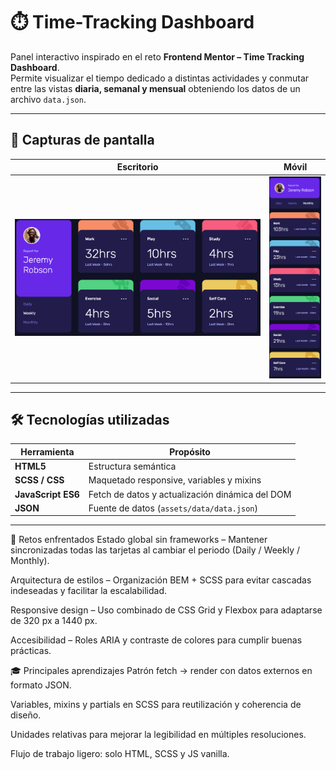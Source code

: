 # ⏱️ Time-Tracking Dashboard

Panel interactivo inspirado en el reto **Frontend Mentor – Time Tracking Dashboard**.  
Permite visualizar el tiempo dedicado a distintas actividades y conmutar entre las vistas **diaria, semanal y mensual** obteniendo los datos de un archivo `data.json`.

---

## 📸 Capturas de pantalla

| Escritorio | Móvil |
|------------|-------|
| ![Versión de escritorio](./screenshots/descktop.png "Vista desktop") | ![Versión móvil](./screenshots/mobil.png "Vista mobile") |

---

## 🛠️ Tecnologías utilizadas

| Herramienta | Propósito |
|-------------|-----------|
| **HTML5** | Estructura semántica |
| **SCSS / CSS** | Maquetado responsive, variables y mixins |
| **JavaScript ES6** | Fetch de datos y actualización dinámica del DOM |
| **JSON** | Fuente de datos (`assets/data/data.json`) |

---

💪 Retos enfrentados
Estado global sin frameworks – Mantener sincronizadas todas las tarjetas al cambiar el periodo (Daily / Weekly / Monthly).

Arquitectura de estilos – Organización BEM + SCSS para evitar cascadas indeseadas y facilitar la escalabilidad.

Responsive design – Uso combinado de CSS Grid y Flexbox para adaptarse de 320 px a 1440 px.

Accesibilidad – Roles ARIA y contraste de colores para cumplir buenas prácticas.

🎓 Principales aprendizajes
Patrón fetch → render con datos externos en formato JSON.

Variables, mixins y partials en SCSS para reutilización y coherencia de diseño.

Unidades relativas para mejorar la legibilidad en múltiples resoluciones.

Flujo de trabajo ligero: solo HTML, SCSS y JS vanilla.

